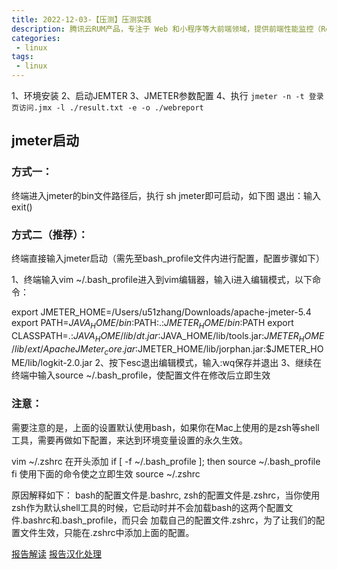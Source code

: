 ```yaml
---
title: 2022-12-03-【压测】压测实践
description: 腾讯云RUM产品，专注于 Web 和小程序等大前端领域，提供前端性能监控（Real User Monitoring，RUM）一站式解决方案。主要关注用户页面性能（页面测速、接口测速、CDN 测速等）和质量（JS 错误、Ajax 错误等），并且联动腾讯云应用性能观测实现前后端一体化监控。用户只需要安装 SDK 到自己的项目中，通过简单配置化，即可实现对用户页面质量的全方位守护，真正做到了低成本使用和无侵入监控。
categories:
 - linux
tags:
 - linux
---
```


1、环境安装
2、启动JEMTER
3、JMETER参数配置
4、执行 ```jmeter -n -t 登录页访问.jmx -l ./result.txt -e -o ./webreport```

## jmeter启动
### 方式一：
 终端进入jmeter的bin文件路径后，执行 sh jmeter即可启动，如下图
退出：输入exit()
### 方式二（推荐）：
终端直接输入jmeter启动（需先至bash_profile文件内进行配置，配置步骤如下）

1、终端输入vim ~/.bash_profile进入到vim编辑器，输入i进入编辑模式，以下命令：

export JMETER_HOME=/Users/u51zhang/Downloads/apache-jmeter-5.4
export PATH=$JAVA_HOME/bin:$PATH:.:$JMETER_HOME/bin:$PATH
export CLASSPATH=.:$JAVA_HOME/lib/dt.jar:$JAVA_HOME/lib/tools.jar:$JMETER_HOME/lib/ext/ApacheJMeter_core.jar:$JMETER_HOME/lib/jorphan.jar:$JMETER_HOME/lib/logkit-2.0.jar
2、按下esc退出编辑模式，输入:wq保存并退出
3、继续在终端中输入source ~/.bash_profile，使配置文件在修改后立即生效



### 注意：
需要注意的是，上面的设置默认使用bash，如果你在Mac上使用的是zsh等shell工具，需要再做如下配置，来达到环境变量设置的永久生效。

vim ~/.zshrc
在开头添加
if [ -f ~/.bash_profile ]; then
   source ~/.bash_profile
fi
使用下面的命令使之立即生效
source ~/.zshrc

原因解释如下：
bash的配置文件是.bashrc, zsh的配置文件是.zshrc，当你使用zsh作为默认shell工具的时候，它启动时并不会加载bash的这两个配置文件.bashrc和.bash_profile，而只会
加载自己的配置文件.zshrc，为了让我们的配置文件生效，只能在.zshrc中添加上面的配置。


[报告解读](https://cloud.tencent.com/developer/article/1635133)
[报告汉化处理](https://gitee.com/smooth00/jmeter-cn-report-template/tree/master/jmeter5.x-cn-report-template-master#https://gitee.com/smooth00/jmeter-cn-report-template/attach_files/270894/download)